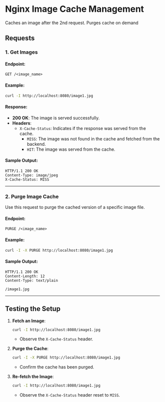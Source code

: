 # Nginx Image Cache Management

Caches an image after the 2nd request. Purges cache on demand

## Requests

### 1. Get Images

#### Endpoint:

```
GET /<image_name>
```

#### Example:

```bash
curl -I http://localhost:8080/image1.jpg
```

#### Response:

- **200 OK**: The image is served successfully.
- **Headers**:
  - `X-Cache-Status`: Indicates if the response was served from the cache.
    - `MISS`: The image was not found in the cache and fetched from the backend.
    - `HIT`: The image was served from the cache.

#### Sample Output:

```plaintext
HTTP/1.1 200 OK
Content-Type: image/jpeg
X-Cache-Status: MISS
```

---

### 2. Purge Image Cache

Use this request to purge the cached version of a specific image file.

#### Endpoint:

```
PURGE /<image_name>
```

#### Example:

```bash
curl -I -X PURGE http://localhost:8080/image1.jpg
```

#### Sample Output:

```plaintext
HTTP/1.1 200 OK
Content-Length: 12
Content-Type: text/plain

/image1.jpg
```

---

## Testing the Setup

1. **Fetch an Image**:

   ```bash
   curl -I http://localhost:8080/image1.jpg
   ```

   - Observe the `X-Cache-Status` header.

2. **Purge the Cache**:

   ```bash
   curl -I -X PURGE http://localhost:8080/image1.jpg
   ```

   - Confirm the cache has been purged.

3. **Re-fetch the Image**:
   ```bash
   curl -I http://localhost:8080/image1.jpg
   ```
   - Observe the `X-Cache-Status` header reset to `MISS`.
